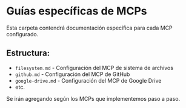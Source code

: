 # Guías específicas de MCPs

Esta carpeta contendrá documentación específica para cada MCP configurado.

## Estructura:

- `filesystem.md` - Configuración del MCP de sistema de archivos
- `github.md` - Configuración del MCP de GitHub  
- `google-drive.md` - Configuración del MCP de Google Drive
- etc.

Se irán agregando según los MCPs que implementemos paso a paso.